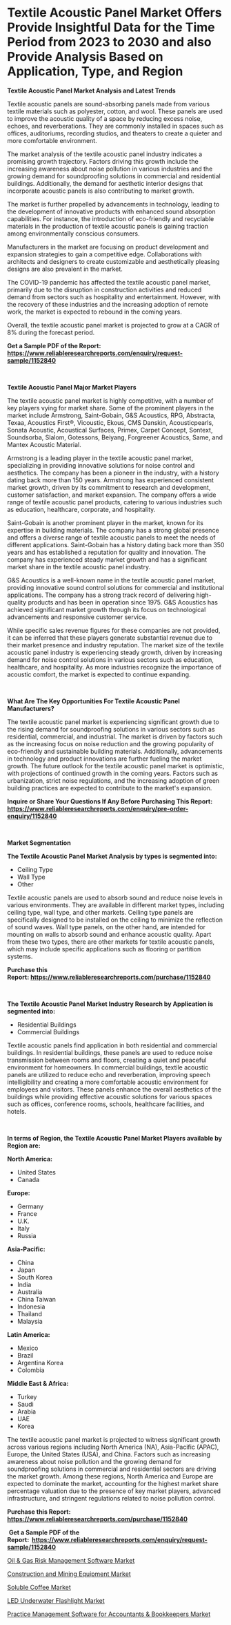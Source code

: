 <p><h1>Textile Acoustic Panel Market Offers Provide Insightful Data for the Time Period from 2023 to 2030 and also Provide Analysis Based on Application, Type, and Region</h1></p><p><strong>Textile Acoustic Panel Market Analysis and Latest Trends</strong></p>
<p><p>Textile acoustic panels are sound-absorbing panels made from various textile materials such as polyester, cotton, and wool. These panels are used to improve the acoustic quality of a space by reducing excess noise, echoes, and reverberations. They are commonly installed in spaces such as offices, auditoriums, recording studios, and theaters to create a quieter and more comfortable environment.</p><p>The market analysis of the textile acoustic panel industry indicates a promising growth trajectory. Factors driving this growth include the increasing awareness about noise pollution in various industries and the growing demand for soundproofing solutions in commercial and residential buildings. Additionally, the demand for aesthetic interior designs that incorporate acoustic panels is also contributing to market growth.</p><p>The market is further propelled by advancements in technology, leading to the development of innovative products with enhanced sound absorption capabilities. For instance, the introduction of eco-friendly and recyclable materials in the production of textile acoustic panels is gaining traction among environmentally conscious consumers.</p><p>Manufacturers in the market are focusing on product development and expansion strategies to gain a competitive edge. Collaborations with architects and designers to create customizable and aesthetically pleasing designs are also prevalent in the market.</p><p>The COVID-19 pandemic has affected the textile acoustic panel market, primarily due to the disruption in construction activities and reduced demand from sectors such as hospitality and entertainment. However, with the recovery of these industries and the increasing adoption of remote work, the market is expected to rebound in the coming years.</p><p>Overall, the textile acoustic panel market is projected to grow at a CAGR of 8% during the forecast period.</p></p>
<p><strong>Get a Sample PDF of the Report:&nbsp; <a href="https://www.reliableresearchreports.com/enquiry/request-sample/1152840">https://www.reliableresearchreports.com/enquiry/request-sample/1152840</a></strong></p>
<p>&nbsp;</p>
<p><strong>Textile Acoustic Panel Major Market Players</strong></p>
<p><p>The textile acoustic panel market is highly competitive, with a number of key players vying for market share. Some of the prominent players in the market include Armstrong, Saint-Gobain, G&S Acoustics, RPG, Abstracta, Texaa, Acoustics First®, Vicoustic, Ekous, CMS Danskin, Acousticpearls, Sonata Acoustic, Acoustical Surfaces, Primex, Carpet Concept, Sontext, Soundsorba, Slalom, Gotessons, Beiyang, Forgreener Acoustics, Same, and Mantex Acoustic Material.</p><p>Armstrong is a leading player in the textile acoustic panel market, specializing in providing innovative solutions for noise control and aesthetics. The company has been a pioneer in the industry, with a history dating back more than 150 years. Armstrong has experienced consistent market growth, driven by its commitment to research and development, customer satisfaction, and market expansion. The company offers a wide range of textile acoustic panel products, catering to various industries such as education, healthcare, corporate, and hospitality.</p><p>Saint-Gobain is another prominent player in the market, known for its expertise in building materials. The company has a strong global presence and offers a diverse range of textile acoustic panels to meet the needs of different applications. Saint-Gobain has a history dating back more than 350 years and has established a reputation for quality and innovation. The company has experienced steady market growth and has a significant market share in the textile acoustic panel industry.</p><p>G&S Acoustics is a well-known name in the textile acoustic panel market, providing innovative sound control solutions for commercial and institutional applications. The company has a strong track record of delivering high-quality products and has been in operation since 1975. G&S Acoustics has achieved significant market growth through its focus on technological advancements and responsive customer service.</p><p>While specific sales revenue figures for these companies are not provided, it can be inferred that these players generate substantial revenue due to their market presence and industry reputation. The market size of the textile acoustic panel industry is experiencing steady growth, driven by increasing demand for noise control solutions in various sectors such as education, healthcare, and hospitality. As more industries recognize the importance of acoustic comfort, the market is expected to continue expanding.</p></p>
<p>&nbsp;</p>
<p><strong>What Are The Key Opportunities For Textile Acoustic Panel Manufacturers?</strong></p>
<p><p>The textile acoustic panel market is experiencing significant growth due to the rising demand for soundproofing solutions in various sectors such as residential, commercial, and industrial. The market is driven by factors such as the increasing focus on noise reduction and the growing popularity of eco-friendly and sustainable building materials. Additionally, advancements in technology and product innovations are further fueling the market growth. The future outlook for the textile acoustic panel market is optimistic, with projections of continued growth in the coming years. Factors such as urbanization, strict noise regulations, and the increasing adoption of green building practices are expected to contribute to the market's expansion.</p></p>
<p><strong>Inquire or Share Your Questions If Any Before Purchasing This Report: <a href="https://www.reliableresearchreports.com/enquiry/pre-order-enquiry/1152840">https://www.reliableresearchreports.com/enquiry/pre-order-enquiry/1152840</a></strong></p>
<p>&nbsp;</p>
<p><strong>Market Segmentation</strong></p>
<p><strong>The Textile Acoustic Panel Market Analysis by types is segmented into:</strong></p>
<p><ul><li>Ceiling Type</li><li>Wall Type</li><li>Other</li></ul></p>
<p><p>Textile acoustic panels are used to absorb sound and reduce noise levels in various environments. They are available in different market types, including ceiling type, wall type, and other markets. Ceiling type panels are specifically designed to be installed on the ceiling to minimize the reflection of sound waves. Wall type panels, on the other hand, are intended for mounting on walls to absorb sound and enhance acoustic quality. Apart from these two types, there are other markets for textile acoustic panels, which may include specific applications such as flooring or partition systems.</p></p>
<p><strong>Purchase this Report:&nbsp;<a href="https://www.reliableresearchreports.com/purchase/1152840">https://www.reliableresearchreports.com/purchase/1152840</a></strong></p>
<p>&nbsp;</p>
<p><strong>The Textile Acoustic Panel Market Industry Research by Application is segmented into:</strong></p>
<p><ul><li>Residential Buildings</li><li>Commercial Buildings</li></ul></p>
<p><p>Textile acoustic panels find application in both residential and commercial buildings. In residential buildings, these panels are used to reduce noise transmission between rooms and floors, creating a quiet and peaceful environment for homeowners. In commercial buildings, textile acoustic panels are utilized to reduce echo and reverberation, improving speech intelligibility and creating a more comfortable acoustic environment for employees and visitors. These panels enhance the overall aesthetics of the buildings while providing effective acoustic solutions for various spaces such as offices, conference rooms, schools, healthcare facilities, and hotels.</p></p>
<p>&nbsp;</p>
<p><strong>In terms of Region, the Textile Acoustic Panel Market Players available by Region are:</strong></p>
<p>
    <p> <strong> North America: </strong>
        <ul>
            <li>United States</li>
            <li>Canada</li>
        </ul>
        </p> 
    <p> <strong> Europe: </strong>
        <ul>
            <li>Germany</li>
            <li>France</li>
            <li>U.K.</li>
            <li>Italy</li>
            <li>Russia</li>
        </ul>
        </p> 
    <p> <strong> Asia-Pacific: </strong>
        <ul>
            <li>China</li>
            <li>Japan</li>
            <li>South Korea</li>
            <li>India</li>
            <li>Australia</li>
            <li>China Taiwan</li>
            <li>Indonesia</li>
            <li>Thailand</li>
            <li>Malaysia</li>
        </ul>
        </p> 
    <p> <strong> Latin America: </strong>
        <ul>
            <li>Mexico</li>
            <li>Brazil</li>
            <li>Argentina Korea</li>
            <li>Colombia</li>
        </ul>
        </p> 
    <p> <strong> Middle East & Africa: </strong>
        <ul>
            <li>Turkey</li>
            <li>Saudi</li>
            <li>Arabia</li>
            <li>UAE</li>
            <li>Korea</li>
        </ul>
    </p>
    </p>
<p><p>The textile acoustic panel market is projected to witness significant growth across various regions including North America (NA), Asia-Pacific (APAC), Europe, the United States (USA), and China. Factors such as increasing awareness about noise pollution and the growing demand for soundproofing solutions in commercial and residential sectors are driving the market growth. Among these regions, North America and Europe are expected to dominate the market, accounting for the highest market share percentage valuation due to the presence of key market players, advanced infrastructure, and stringent regulations related to noise pollution control.</p></p>
<p><strong>Purchase this Report: <a href="https://www.reliableresearchreports.com/purchase/1152840">https://www.reliableresearchreports.com/purchase/1152840</a></strong></p>
<p>&nbsp;<strong>Get a Sample PDF of the Report:&nbsp;&nbsp;<a href="https://www.reliableresearchreports.com/enquiry/request-sample/1152840">https://www.reliableresearchreports.com/enquiry/request-sample/1152840</a></strong></p>
<p><strong></strong></p>
<p><p><a href="https://github.com/AKSHATREPORTPRIME/Market-Research-Report-List-1/blob/main/oil-gas-risk-management-software-market.md">Oil & Gas Risk Management Software Market</a></p><p><a href="https://medium.com/@sanjoy753352/construction-and-mining-equipment-market-size-growth-forecast-2023-2030-fcdb495d5b29">Construction and Mining Equipment Market</a></p><p><a href="https://www.linkedin.com/pulse/soluble-coffee-market-size-share-amp-trends-analysis-report-bhfhe/">Soluble Coffee Market</a></p><p><a href="https://www.linkedin.com/pulse/led-underwater-flashlight-market-challenges-opportunities-growth-kepje/">LED Underwater Flashlight Market</a></p><p><a href="https://github.com/lilstefpacute/Market-Research-Report-List-1/blob/main/practice-management-software-for-accountants-bookkeepers-market.md">Practice Management Software for Accountants & Bookkeepers Market</a></p></p>